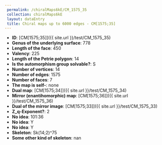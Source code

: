 ```yaml
--- 
 permalink: /chiralMaps6kE/CM_1575_35 
 collection: chiralMaps6kE
 layout: dataEntry
 title: Chiral maps up to 6000 edges - CM[1575;35]
---
```


- **ID**: [CM[1575;35]]({{ site.url }}/test/CM_1575_35)
- **Genus of the underlying surface**: 778
- **Length of the face**: 450
- **Valency**: 225
- **Length of the Petrie polygon**: 14
- **Is the automorphism group solvable?**: S
- **Number of vertices**: 14
- **Number of edges**: 1575
- **Number of faces**: 7
- **The map is self-**: none
- **Dual map**: [CM[1575;34]]({{ site.url }}/test/CM_1575_34)
- **Mirror (enantihomorphic) map**: [CM[1575;36]]({{ site.url }}/test/CM_1575_36)
- **Dual of the mirror image**: [CM[1575;33]]({{ site.url }}/test/CM_1575_33)
- **Z_q-Exponent?**: 2
- **No idea**:  101:36
- **No idea**: Y
- **No idea**: Y
- **Skeleton**: Sk(14;2)^75
- **Some other kind of skeleton**: nan
